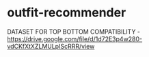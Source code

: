 # outfit-recommender

DATASET FOR TOP BOTTOM COMPATIBILITY - https://drive.google.com/file/d/1d72E3p4w280-vdCKfXtXZLMULpIScRRR/view
